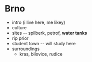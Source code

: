 # Brno

- intro (i live here, me likey)
- culture
- sites -- spilberk, petrof, **water tanks**
- rip prior
- student town -- will study here
- surroundings
    - kras, bilovice, rudice
